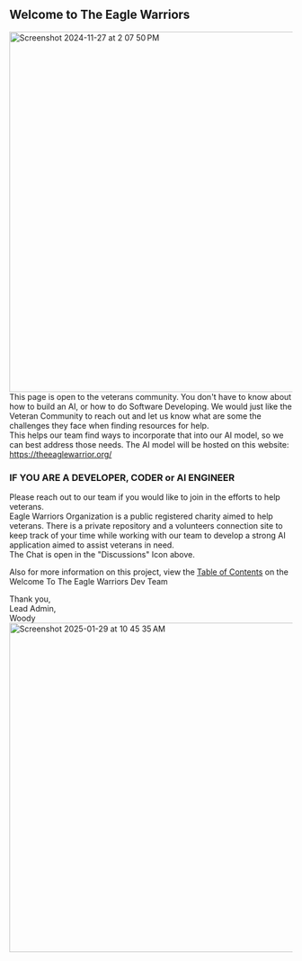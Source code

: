 <h2>Welcome to The Eagle Warriors</h2>

<img width="640" alt="Screenshot 2024-11-27 at 2 07 50 PM" src="https://github.com/user-attachments/assets/1872789b-894b-4f10-8396-5459549f240b" /><br>
This page is open to the veterans community. You don't have to know about how to build an AI, or how to do Software Developing. We would just like the Veteran Community to reach out and let us know what are some the challenges they face when finding resources for help. <br>
This helps our team find ways to incorporate that into our AI model, so we can best address those needs.
The AI model will be hosted on this website:
https://theeaglewarrior.org/<br>
<h3>IF YOU ARE A DEVELOPER, CODER or AI ENGINEER</h3>
Please reach out to our team if you would like to join in the efforts to help veterans. <br>
Eagle Warriors Organization is a public registered charity aimed to help veterans. 
There is a private repository and a volunteers connection site to keep track of
your time while working with our team to develop a strong AI application aimed 
to assist veterans in need.<br> The Chat is open in the "Discussions" Icon above.
<br>

Also for more information on this project, view the [Table of Contents](docs_md/TOC.md)
on the Welcome To The Eagle Warriors Dev Team

Thank you, <br>
Lead Admin, <br>
Woody<br>
<img width="585" alt="Screenshot 2025-01-29 at 10 45 35 AM" src="https://github.com/user-attachments/assets/f1350a87-cfd9-43f5-a5c3-dc86320fe517" />



